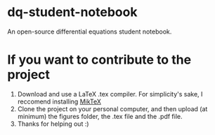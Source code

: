 # dq-student-notebook
An open-source differential equations student notebook.


# If you want to contribute to the project
1. Download and use a LaTeX .tex compiler. For simplicity's sake, I reccomend installing [MikTeX](https://miktex.org/download)
2. Clone the project on your personal computer, and then upload (at minimum) the figures folder, the .tex file and the .pdf file.
3. Thanks for helping out :)
